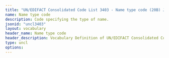 ```yaml
---
title: "UN/EDIFACT Consolidated Code List 3403 - Name type code (20B) JSON-LD Vocabulary"
name: Name type code
description: Code specifying the type of name.
jsonid: "uncl3403"
layout: vocabulary
header_name: Name type code
header_description: Vocabulary Definition of UN/EDIFACT Consolidated Code List 3403 - Name type code (20B) semantics in HTML format. JSON-LD format is available at [uncl3403.jsonld](/vocabulary/uncl3403.jsonld)
type: uncl
options:
---
```


